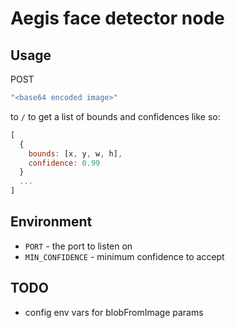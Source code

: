 # Aegis face detector node

## Usage
POST
```js
"<base64 encoded image>"
```
to `/` to get a list of bounds and confidences like so:
```js
[
  {
    bounds: [x, y, w, h],
    confidence: 0.99
  }
  ...
]
```

## Environment
- `PORT` - the port to listen on
- `MIN_CONFIDENCE` - minimum confidence to accept

## TODO
- config env vars for blobFromImage params
